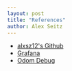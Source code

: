 ```yaml
---
layout: post
title: "References"
author: Alex Seitz
---
```


- [alxsz12's Github](https://github.com/alxsz12)
- [Grafana](https://github.com/UZ9/pros-grafana-lib)
- [Odom Debug]()



